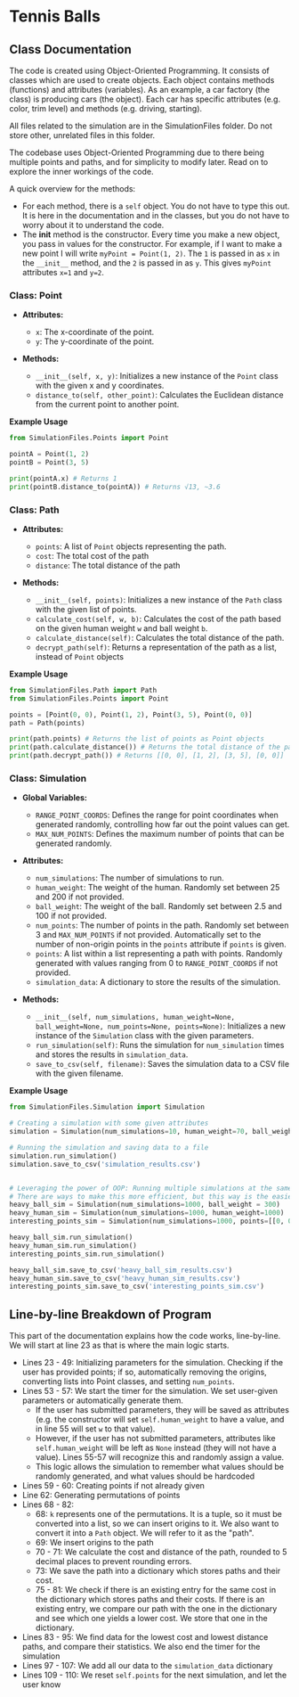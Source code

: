 # Tennis Balls
## Class Documentation
The code is created using Object-Oriented Programming. It consists of classes which are used to create objects.
Each object contains methods (functions) and attributes (variables). As an example, a car factory (the class) is
producing cars (the object). Each car has specific attributes (e.g. color, trim level) and methods 
(e.g. driving, starting).

All files related to the simulation are in the SimulationFiles folder. Do not store other, unrelated files in this
folder.

The codebase uses Object-Oriented Programming due to there being multiple points and paths, and for simplicity to
modify later. Read on to explore the inner workings of the code.

A quick overview for the methods:
* For each method, there is a `self` object. You do not have to type this out. It is here in the documentation and in 
the classes, but you do not have to worry about it to understand the code.
* The __init__ method is the constructor. Every time you make a new object, you pass in values for the constructor.
For example, if I want to make a new point I will write `myPoint = Point(1, 2)`. The `1` is passed in as `x` in the
`__init__` method, and the `2` is passed in as `y`. This gives `myPoint` attributes `x=1` and `y=2`.

### Class: Point
- **Attributes:**
  - `x`: The x-coordinate of the point.
  - `y`: The y-coordinate of the point.

- **Methods:**
  - `__init__(self, x, y)`: Initializes a new instance of the `Point` class with the given x and y coordinates.
  - `distance_to(self, other_point)`: Calculates the Euclidean distance from the current point to another point.

**Example Usage**
```python
from SimulationFiles.Points import Point

pointA = Point(1, 2)
pointB = Point(3, 5)

print(pointA.x) # Returns 1
print(pointB.distance_to(pointA)) # Returns √13, ~3.6
```

### Class: Path

- **Attributes:**
  - `points`: A list of `Point` objects representing the path.
  - `cost`: The total cost of the path
  - `distance`: The total distance of the path

- **Methods:**
  - `__init__(self, points)`: Initializes a new instance of the `Path` class with the given list of points.
  - `calculate_cost(self, w, b)`: Calculates the cost of the path based on the given human weight `w` and ball weight 
  `b`.
  - `calculate_distance(self)`: Calculates the total distance of the path.
  - `decrypt_path(self)`: Returns a representation of the path as a list, instead of `Point` objects

**Example Usage**
```python
from SimulationFiles.Path import Path
from SimulationFiles.Points import Point

points = [Point(0, 0), Point(1, 2), Point(3, 5), Point(0, 0)]
path = Path(points)

print(path.points) # Returns the list of points as Point objects
print(path.calculate_distance()) # Returns the total distance of the path
print(path.decrypt_path()) # Returns [[0, 0], [1, 2], [3, 5], [0, 0]]
```

### Class: Simulation
- **Global Variables:**
  - `RANGE_POINT_COORDS`: Defines the range for point coordinates when generated randomly, controlling how far out the point values can get.
  - `MAX_NUM_POINTS`: Defines the maximum number of points that can be generated randomly.
- **Attributes:**
  - `num_simulations`: The number of simulations to run.
  - `human_weight`: The weight of the human. Randomly set between 25 and 200 if not provided.
  - `ball_weight`: The weight of the ball. Randomly set between 2.5 and 100 if not provided.
  - `num_points`: The number of points in the path. Randomly set between 3 and `MAX_NUM_POINTS` if not provided.
  Automatically set to the number of non-origin points in the `points` attribute if `points` is given.
  - `points`: A list within a list representing a path with points. Randomly generated with values ranging from 0 to 
  `RANGE_POINT_COORDS` if not provided.
  - `simulation_data`: A dictionary to store the results of the simulation.

- **Methods:**
  - `__init__(self, num_simulations, human_weight=None, ball_weight=None, num_points=None, points=None)`: Initializes a 
  new instance of the `Simulation` class with the given parameters.
  - `run_simulation(self)`: Runs the simulation for `num_simulation` times and stores the results in 
  `simulation_data`.
  - `save_to_csv(self, filename)`: Saves the simulation data to a CSV file with the given filename.

**Example Usage**
```python
from SimulationFiles.Simulation import Simulation

# Creating a simulation with some given attributes
simulation = Simulation(num_simulations=10, human_weight=70, ball_weight=5, num_points=5)

# Running the simulation and saving data to a file
simulation.run_simulation()
simulation.save_to_csv('simulation_results.csv')


# Leveraging the power of OOP: Running multiple simulations at the same time
# There are ways to make this more efficient, but this way is the easiest to understand
heavy_ball_sim = Simulation(num_simulations=1000, ball_weight = 300)
heavy_human_sim = Simulation(num_simulations=1000, human_weight=1000)
interesting_points_sim = Simulation(num_simulations=1000, points=[[0, 0], [1, 1], [-1, 1], [-1, -1], [1, -1]])

heavy_ball_sim.run_simulation()
heavy_human_sim.run_simulation()
interesting_points_sim.run_simulation()

heavy_ball_sim.save_to_csv('heavy_ball_sim_results.csv')
heavy_human_sim.save_to_csv('heavy_human_sim_results.csv')
interesting_points_sim.save_to_csv('interesting_points_sim.csv')
```

## Line-by-line Breakdown of Program
This part of the documentation explains how the code works, line-by-line. We will start at line 23 as that is where the 
main logic starts.

- Lines 23 - 49: Initializing parameters for the simulation. Checking if the user has provided points; if so, 
automatically removing the origins, converting lists into Point classes, and setting `num_points`.
- Lines 53 - 57: We start the timer for the simulation. We set user-given parameters or automatically generate them.
  - If the user has submitted parameters, they will be saved as attributes (e.g. the constructor will set 
  `self.human_weight` to have a value, and in line 55 will set `w` to that value).
  - However, if the user has not submitted parameters, attributes like `self.human_weight` will be left as `None`
  instead (they will not have a value). Lines 55-57 will recognize this and randomly assign a value.
  - This logic allows the simulation to remember what values should be randomly generated, and what values should be 
  hardcoded
- Lines 59 - 60: Creating points if not already given
- Line 62: Generating permutations of points
- Lines 68 - 82: 
  - 68: `k` represents one of the permutations. It is a tuple, so it must be converted into a list, so we can insert 
  origins to it. We also want to convert it into a `Path` object. We will refer to it as the "path".
  - 69: We insert origins to the path
  - 70 - 71: We calculate the cost and distance of the path, rounded to 5 decimal places to prevent rounding errors.
  - 73: We save the path into a dictionary which stores paths and their cost.
  - 75 - 81: We check if there is an existing entry for the same cost in the dictionary which stores paths and their
  costs. If there is an existing entry, we compare our path with the one in the dictionary and see which one yields a
  lower cost. We store that one in the dictionary.
- Lines 83 - 95: We find data for the lowest cost and lowest distance paths, and compare their statistics. We also end
the timer for the simulation
- Lines 97 - 107: We add all our data to the `simulation_data` dictionary
- Lines 109 - 110: We reset `self.points` for the next simulation, and let the user know